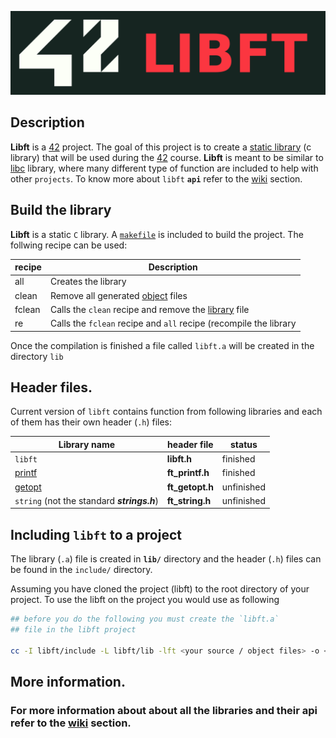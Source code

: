 ![Project header logo](.misc/images/libft_header.png)

## Description

**Libft** is a [42](https://en.wikipedia.org/wiki/42_(school)) project. The goal of this project is to create a [static library](https://en.wikipedia.org/wiki/Static_library) (c library) that will be used during the [42](https://en.wikipedia.org/wiki/42_(school)) course. **Libft** is meant to be similar to [libc](https://en.wikipedia.org/wiki/C_standard_library) library, where many different type of function are included to help with other `projects`.  To know more about `libft` **`api`** refer to the [wiki](https://github.com/suddin0/libft/wiki) section.

## Build the library

**Libft** is a static `C` library. A [`makefile`](https://fr.wikipedia.org/wiki/GNU_Make) is included to build the project. The follwing recipe can be used:

|recipe | Description|
|--------|-----------|
|all| Creates the library |
|clean| Remove all generated [object](https://en.wikipedia.org/wiki/Object_file) files|
|fclean| Calls the `clean` recipe and remove the [library]() file|
|re | Calls the `fclean` recipe and `all` recipe (recompile the library|

Once the compilation is finished a file called `libft.a` will be created in the directory `lib`

## Header files.

Current version of `libft` contains function from following libraries and each of them has their own header (`.h`) files:

|Library name| header file| status|
|--------------|-----|------------|
|`libft`| **libft.h**| finished |
|[printf](https://en.wikipedia.org/wiki/Printf_format_string)| **ft_printf.h**| finished|
|[getopt](https://en.wikipedia.org/wiki/Getopt)| **ft_getopt.h** | unfinished |
|`string` (not the standard ***strings.h***)|**ft_string.h** | unfinished|

## Including `libft` to a project

The library (`.a`) file is created in **`lib/`** directory and the header (`.h`) files can be found in the `include/` directory.

Assuming you have cloned the project (libft) to the root directory of your project. To use the libft on the project you would use as following

```bash
## before you do the following you must create the `libft.a`
## file in the libft project

cc -I libft/include -L libft/lib -lft <your source / object files> -o <output file>
```

## More information.
### For more information about about all the libraries and their api refer to the  [wiki](https://github.com/suddin0/libft/wiki) section.
